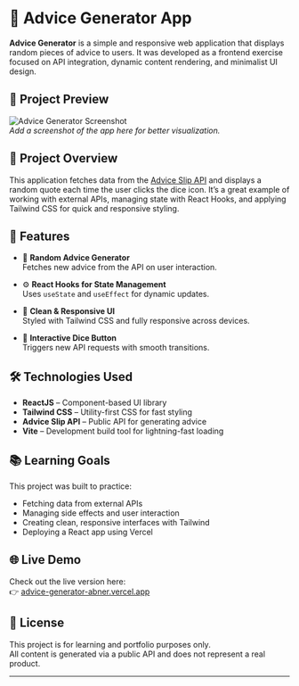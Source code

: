 # 💬 Advice Generator App

**Advice Generator** is a simple and responsive web application that displays random pieces of advice to users. It was developed as a frontend exercise focused on API integration, dynamic content rendering, and minimalist UI design.

## 📸 Project Preview

![Advice Generator Screenshot](./assets/advice-fullpage.png)  
*Add a screenshot of the app here for better visualization.*

## 🚀 Project Overview

This application fetches data from the [Advice Slip API](https://api.adviceslip.com/) and displays a random quote each time the user clicks the dice icon. It’s a great example of working with external APIs, managing state with React Hooks, and applying Tailwind CSS for quick and responsive styling.

## 🌟 Features

- 🔄 **Random Advice Generator**  
  Fetches new advice from the API on user interaction.

- ⚙️ **React Hooks for State Management**  
  Uses `useState` and `useEffect` for dynamic updates.

- 💅 **Clean & Responsive UI**  
  Styled with Tailwind CSS and fully responsive across devices.

- 🎲 **Interactive Dice Button**  
  Triggers new API requests with smooth transitions.

## 🛠️ Technologies Used

- **ReactJS** – Component-based UI library  
- **Tailwind CSS** – Utility-first CSS for fast styling  
- **Advice Slip API** – Public API for generating advice  
- **Vite** – Development build tool for lightning-fast loading

## 📚 Learning Goals

This project was built to practice:
- Fetching data from external APIs
- Managing side effects and user interaction
- Creating clean, responsive interfaces with Tailwind
- Deploying a React app using Vercel

## 🌐 Live Demo

Check out the live version here:  
👉 [advice-generator-abner.vercel.app](https://advice-generator-abner.vercel.app/)

## 📄 License

This project is for learning and portfolio purposes only.  
All content is generated via a public API and does not represent a real product.

---
